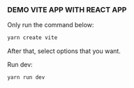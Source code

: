 ### DEMO VITE APP WITH REACT APP

Only run the command below:

```bash
yarn create vite
```

After that, select options that you want.

Run dev:

```bash
yarn run dev
```

